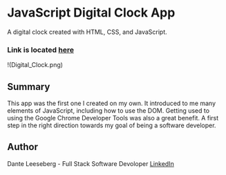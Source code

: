 # JavaScript Digital Clock App

A digital clock created with HTML, CSS, and JavaScript.

### Link is located [here](https://iceeeberg.github.io/Clock-App/)

!(Digital_Clock.png)

## Summary 

This app was the first one I created on my own. It introduced to me many elements of JavaScript, including how to use the DOM. Getting used to using the Google Chrome Developer Tools was also a great benefit. A first step in the right direction towards my goal of being a software developer.

## Author

Dante Leeseberg - Full Stack Software Devoloper [LinkedIn](linkedin.com/in/dante-leeseberg-bba05883)